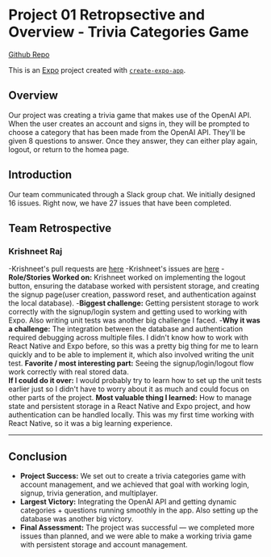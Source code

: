 <!-- # Welcome to your Expo app 👋

This is an [Expo](https://expo.dev) project created with [`create-expo-app`](https://www.npmjs.com/package/create-expo-app).

## Get started

1. Install dependencies

   ```bash
   npm install
   ```

2. Start the app

   ```bash
   npx expo start
   ```

In the output, you'll find options to open the app in a

- [development build](https://docs.expo.dev/develop/development-builds/introduction/)
- [Android emulator](https://docs.expo.dev/workflow/android-studio-emulator/)
- [iOS simulator](https://docs.expo.dev/workflow/ios-simulator/)
- [Expo Go](https://expo.dev/go), a limited sandbox for trying out app development with Expo

You can start developing by editing the files inside the **app** directory. This project uses [file-based routing](https://docs.expo.dev/router/introduction).

## Get a fresh project

When you're ready, run:

```bash
npm run reset-project
```

This command will move the starter code to the **app-example** directory and create a blank **app** directory where you can start developing.

## Learn more

To learn more about developing your project with Expo, look at the following resources:

- [Expo documentation](https://docs.expo.dev/): Learn fundamentals, or go into advanced topics with our [guides](https://docs.expo.dev/guides).
- [Learn Expo tutorial](https://docs.expo.dev/tutorial/introduction/): Follow a step-by-step tutorial where you'll create a project that runs on Android, iOS, and the web.

## Join the community

Join our community of developers creating universal apps.

- [Expo on GitHub](https://github.com/expo/expo): View our open source platform and contribute.
- [Discord community](https://chat.expo.dev): Chat with Expo users and ask questions.

# cst438proj1 -->

# Project 01 Retropsective and Overview - Trivia Categories Game

[Github Repo](https://github.com/Wei-HaiMing/cst438proj1)

This is an [Expo](https://expo.dev) project created with [`create-expo-app`](https://www.npmjs.com/package/create-expo-app).

## Overview

Our project was creating a trivia game that makes use of the OpenAI API. 
When the user creates an account and signs in, they will be prompted to choose a category that has been made from the OpenAI API.
They'll be given 8 questions to answer. Once they answer, they can either play again, logout, or return to the homea page. 

## Introduction
Our team communicated through a Slack group chat.
We initially designed 16 issues. 
Right now, we have 27 issues that have been completed. 

## Team Retrospective
### Krishneet Raj
-Krishneet's pull requests are [here](https://github.com/Wei-HaiMing/cst438proj1/issues?q=is%3Apr%20state%3Aclosed%20author%3AkrishneetRAJ)
-Krishneet's issues are [here](https://github.com/Wei-HaiMing/cst438proj1/issues?q=is%3Aissue%20state%3Aopen%20author%3AkrishneetRAJ)
-**Role/Stories Worked on:** 
Krishneet worked on implementing the logout button, ensuring the database worked with persistent storage, and creating the signup page(user creation, password reset, and authentication against the local database). 
-**Biggest challenge:**
Getting persistent storage to work correctly with the signup/login system and getting used to working with Expo. Also writing unit tests was another big challenge I faced. 
-**Why it was a challenge:**
The integration between the database and authentication required debugging across multiple files. I didn't know how to work with React Native and Expo before, so this was a pretty big thing for me to learn quickly and to be able to implement it, which also involved writing the unit test. 
**Favorite / most interesting part:** 
Seeing the signup/login/logout flow work correctly with real stored data.  
**If I could do it over:** 
I would probably try to learn how to set up the unit tests earlier just so I didn't have to worry about it as much and could focus on other parts of the project. 
**Most valuable thing I learned:** 
How to manage state and persistent storage in a React Native and Expo project, and how authentication can be handled locally. This was my first time working with React Native, so it was a big learning experience.



---

## Conclusion
- **Project Success:** We set out to create a trivia categories game with account management, and we achieved that goal with working login, signup, trivia generation, and multiplayer.  
- **Largest Victory:** Integrating the OpenAI API and getting dynamic categories + questions running smoothly in the app. Also setting up the database was another big victory. 
- **Final Assessment:** The project was successful — we completed more issues than planned, and we were able to make a working trivia game with persistent storage and account management.  
